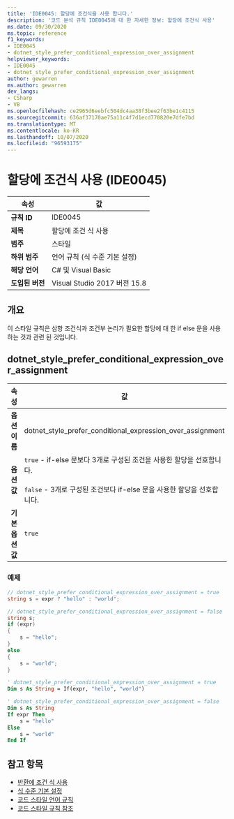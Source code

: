 ```yaml
---
title: 'IDE0045: 할당에 조건식을 사용 합니다.'
description: '코드 분석 규칙 IDE0045에 대 한 자세한 정보: 할당에 조건식 사용'
ms.date: 09/30/2020
ms.topic: reference
f1_keywords:
- IDE0045
- dotnet_style_prefer_conditional_expression_over_assignment
helpviewer_keywords:
- IDE0045
- dotnet_style_prefer_conditional_expression_over_assignment
author: gewarren
ms.author: gewarren
dev_langs:
- CSharp
- VB
ms.openlocfilehash: ce2965d6eebfc504dc4aa38f3bee2f63be1c4115
ms.sourcegitcommit: 636af37170ae75a11c4f7d1ecd770820e7dfe7bd
ms.translationtype: MT
ms.contentlocale: ko-KR
ms.lasthandoff: 10/07/2020
ms.locfileid: "96593175"
---
```

# <a name="use-conditional-expression-for-assignment-ide0045"></a>할당에 조건식 사용 (IDE0045)

|속성|값|
|-|-|
| **규칙 ID** | IDE0045 |
| **제목** | 할당에 조건 식 사용 |
| **범주** | 스타일 |
| **하위 범주** | 언어 규칙 (식 수준 기본 설정) |
| **해당 언어** | C# 및 Visual Basic |
| **도입된 버전** | Visual Studio 2017 버전 15.8 |

## <a name="overview"></a>개요

이 스타일 규칙은 삼항 조건식과 조건부 논리가 필요한 할당에 대 한 if else 문을 사용 하는 것과 관련 된 것입니다.

## <a name="dotnet_style_prefer_conditional_expression_over_assignment"></a>dotnet_style_prefer_conditional_expression_over_assignment

|속성|값|
|-|-|
| **옵션 이름** | dotnet_style_prefer_conditional_expression_over_assignment
| **옵션 값** | `true` - if-else 문보다 3개로 구성된 조건을 사용한 할당을 선호합니다.<br /><br />`false` - 3개로 구성된 조건보다 if-else 문을 사용한 할당을 선호합니다. |
| **기본 옵션 값** | `true` |

### <a name="example"></a>예제

```csharp
// dotnet_style_prefer_conditional_expression_over_assignment = true
string s = expr ? "hello" : "world";

// dotnet_style_prefer_conditional_expression_over_assignment = false
string s;
if (expr)
{
    s = "hello";
}
else
{
    s = "world";
}
```

```vb
' dotnet_style_prefer_conditional_expression_over_assignment = true
Dim s As String = If(expr, "hello", "world")

' dotnet_style_prefer_conditional_expression_over_assignment = false
Dim s As String
If expr Then
    s = "hello"
Else
    s = "world"
End If
```

## <a name="see-also"></a>참고 항목

- [반환에 조건 식 사용](ide0046.md)
- [식 수준 기본 설정](expression-level-preferences.md)
- [코드 스타일 언어 규칙](language-rules.md)
- [코드 스타일 규칙 참조](index.md)
